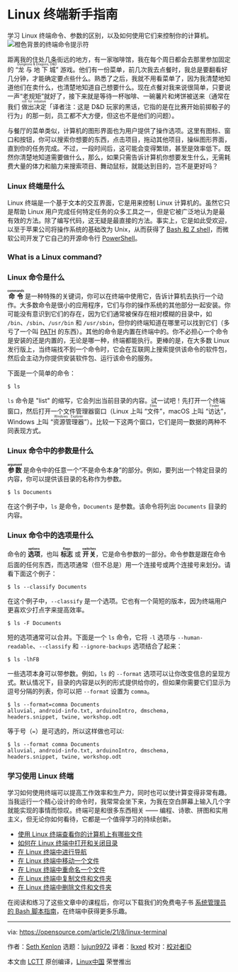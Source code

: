 [#]: subject: "A guide to the Linux terminal for beginners"
[#]: via: "https://opensource.com/article/21/8/linux-terminal"
[#]: author: "Seth Kenlon https://opensource.com/users/seth"
[#]: collector: "lujun9972"
[#]: translator: "lkxed"
[#]: reviewer: " "
[#]: publisher: " "
[#]: url: " "

Linux 终端新手指南
======
学习 Linux 终端命令、参数的区别，以及如何使用它们来控制你的计算机。
![橙色背景的终端命令提示符][1]

距离我的住处几条街远的地方，有一家咖啡馆，我在每个周日都会去那里参加固定的 “<ruby>龙与地下城<rt>Dungeons & Dragons, D&D</rt><ruby>” 游戏。他们有一份菜单，前几次我去点餐时，我总是要翻看好几分钟，才能确定要点些什么。熟悉了之后，我就不用看菜单了，因为我清楚地知道他们在卖什么，也清楚地知道自己想要什么。现在点餐对我来说很简单，只要说一声“老规矩”就好了，接下来就是等待一杯咖啡、一碗薯片和烤饼被送来（通常在我们 <ruby>做出决定<rt>roll for initiative</rt></ruby>「译者注：这是 D&D 玩家的黑话，它指的是在比赛开始前掷骰子的行为」的那一刻，员工都不大方便，但这也不是他们的问题）。

与餐厅的菜单类似，计算机的图形界面也为用户提供了操作选项。这里有图标、窗口和按钮，你可以搜索你想要的东西，点击项目，拖动其他项目，操纵图形界面，直到你的任务完成。不过，一段时间后，这可能会变得繁琐，甚至是效率低下。既然你清楚地知道需要做什么，那么，如果只需告诉计算机你想要发生什么，无需耗费大量的体力和脑力来搜索项目、舞动鼠标，就能达到目的，岂不是更好吗？

### Linux 终端是什么

Linux 终端是一个基于文本的交互界面，它是用来控制 Linux 计算机的。虽然它只是帮助 Linux 用户完成任何特定任务的众多工具之一，但是它被广泛地认为是最有效的方法。除了编写代码，这无疑是最直接的方法。事实上，它是如此受欢迎，以至于苹果公司将操作系统的基础改为 Unix，从而获得了 [Bash 和 Z shell][2]，而微软公司开发了它自己的开源命令行 [PowerShell][3]。

### What is a Linux command?
### Linux 命令是什么

**<ruby>命令<rt>commands</rt></ruby>** 是一种特殊的关键词，你可以在终端中使用它，告诉计算机去执行一个动作。大多数命令是很小的应用程序，它们与你的操作系统的其他部分一起安装。你可能没有意识到它们的存在，因为它们通常被保存在相对模糊的目录中，如 `/bin`、`/sbin`、`/usr/bin` 和 `/usr/sbin`，但你的终端知道在哪里可以找到它们（多亏了一个叫 [PATH][4] 的东西）。其他的命令是内置在终端中的。你不必担心一个命令是安装的还是内置的，无论是哪一种，终端都能执行。更棒的是，在大多数 Linux 发行版上，当终端找不到一个命令时，它会在互联网上搜索提供该命令的软件包，然后会主动为你提供安装软件包、运行该命令的服务。

下面是一个简单的命令：

```shell
$ ls
```

`ls` 命令是 "list" 的缩写，它会列出当前目录的内容。试一试吧！先打开一个终端窗口，然后打开一个文件管理器窗口（Linux 上叫 “<ruby>文件<rt>Files</rt></ruby>”，macOS 上叫 “<ruby>访达<rt>Finder</rt></ruby>”，Windows 上叫 “<ruby>资源管理器<rt>Windows Explorer</rt><ruby>”）。比较一下这两个窗口，它们是同一数据的两种不同表现方式。

### Linux 命令中的参数是什么

**<ruby>参数<rt>argument</rt></ruby>** 是命令中的任意一个“不是命令本身”的部分。例如，要列出一个特定目录的内容，你可以提供该目录的名称作为参数。

```shell
$ ls Documents
```

在这个例子中，`ls` 是命令，`Documents` 是参数。该命令将列出 `Documents` 目录的内容。

### Linux 命令中的选项是什么

命令的 **<ruby>选项<rt>options</rt></ruby>**，也叫 **<ruby>标志<rt>flags</rt></ruby>** 或 **<ruby>开关<rt>switches</rt></ruby>**，它是命令参数的一部分。命令参数是跟在命令后面的任何东西，而选项通常（但不总是）用<ruby>一个连接号<rt>-</rt></ruby>或<ruby>两个连接号<rt>--</rt></ruby>来划分。请看下面这个例子：


```shell
$ ls --classify Documents
```

在这个例子中，`--classify` 是一个选项。它也有一个简短的版本，因为终端用户更喜欢少打点字来提高效率。

```shell
$ ls -F Documents
```

短的选项通常可以合并。下面是一个 `ls` 命令，它将 `-l` 选项与 `--human-readable`、`--classify` 和 `--ignore-backups` 选项结合了起来：

```shell
$ ls -lhFB
```

一些选项本身可以带参数。例如，`ls` 的 `--format` 选项可以让你改变信息的呈现方式。默认情况下，目录的内容是以列的形式提供给你的，但如果你需要它们显示为逗号分隔的列表，你可以把 `--format` 设置为 `comma`。

```shell
$ ls --format=comma Documents
alluvial, android-info.txt, arduinoIntro, dmschema,
headers.snippet, twine, workshop.odt
```

等于号（`=`）是可选的，所以这样做也可以:

```shell
$ ls --format comma Documents
alluvial, android-info.txt, arduinoIntro, dmschema,
headers.snippet, twine, workshop.odt
```

### 学习使用 Linux 终端

学习如何使用终端可以提高工作效率和生产力，同时也可以使计算变得非常有趣。当我运行一个精心设计的命令时，我常常会坐下来，为我在空白屏幕上输入几个字就能实现的事情而惊叹。终端可是和很多东西相关 —— 编程、诗歌、拼图和实用主义，但无论你如何看待，它都是一个值得学习的持续创新。

  * [使用 Linux 终端查看你的计算机上有哪些文件][5]
  * [如何在 Linux 终端中打开和关闭目录][6]
  * [在 Linux 终端中进行导航][7]
  * [在 Linux 终端中移动一个文件][8]
  * [在 Linux 终端中重命名一个文件][9]
  * [在 Linux 终端中复制文件和文件夹][10]
  * [在 Linux 终端中删除文件和文件夹][11]

在阅读和练习了这些文章中的课程后，你可以下载我们的免费电子书 [系统管理员的 Bash 脚本指南][12]，在终端中获得更多乐趣。

--------------------------------------------------------------------------------

via: https://opensource.com/article/21/8/linux-terminal

作者：[Seth Kenlon][a]
选题：[lujun9972][b]
译者：[lkxed](https://github.com/lkxed)
校对：[校对者ID](https://github.com/校对者ID)

本文由 [LCTT](https://github.com/LCTT/TranslateProject) 原创编译，[Linux中国](https://linux.cn/) 荣誉推出

[a]: https://opensource.com/users/seth
[b]: https://github.com/lujun9972
[1]: https://opensource.com/sites/default/files/styles/image-full-size/public/lead-images/terminal_command_linux_desktop_code.jpg?itok=p5sQ6ODE (Terminal command prompt on orange background)
[2]: https://opensource.com/business/16/3/top-linux-shells
[3]: https://opensource.com/article/18/2/powershell-people
[4]: https://opensource.com/article/17/6/set-path-linux
[5]: https://opensource.com/article/21/7/linux-terminal-basics-see-what-files-are-your-computer
[6]: https://opensource.com/article/21/7/linux-terminal-basics-opening-and-closing-directories
[7]: https://opensource.com/article/21/7/terminal-basics-moving-around-your-computer
[8]: https://opensource.com/article/21/7/terminal-basics-moving-files-linux-terminal
[9]: https://opensource.com/article/21/7/terminal-basics-rename-file-linux-terminal
[10]: https://opensource.com/article/21/7/terminal-basics-copying-files-linux-terminal
[11]: https://opensource.com/article/21/7/terminal-basics-removing-files-and-folders-linux-terminal
[12]: https://opensource.com/downloads/bash-scripting-ebook